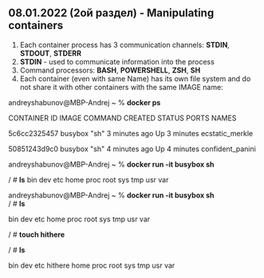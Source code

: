 ## 08.01.2022 (2ой раздел) - Manipulating containers

1. Each container process has 3 communication channels: **STDIN**, **STDOUT**, **STDERR**
2. **STDIN** - used to communicate information into the process
3. Command processors: **BASH**, **POWERSHELL**, **ZSH**, **SH**
4. Each container (even with same Name) has its own file system and do not share it with other containers with the same IMAGE name:

andreyshabunov@MBP-Andrej ~ % **docker ps**

CONTAINER ID   IMAGE     COMMAND                  CREATED         STATUS         PORTS      NAMES

5c6cc2325457   busybox   "sh"                     3 minutes ago   Up 3 minutes              ecstatic_merkle

50851243d9c0   busybox   "sh"                     4 minutes ago   Up 4 minutes              confident_panini

andreyshabunov@MBP-Andrej ~ % **docker run -it busybox sh**

/ # **ls**
bin   dev   etc   home  proc  root  sys   tmp   usr   var

andreyshabunov@MBP-Andrej ~ % **docker run -it busybox sh**    
/ # **ls**

bin   dev   etc   home  proc  root  sys   tmp   usr   var

/ # **touch hithere**

/ # **ls**

bin      dev      etc      hithere  home     proc     root     sys      tmp      usr      var